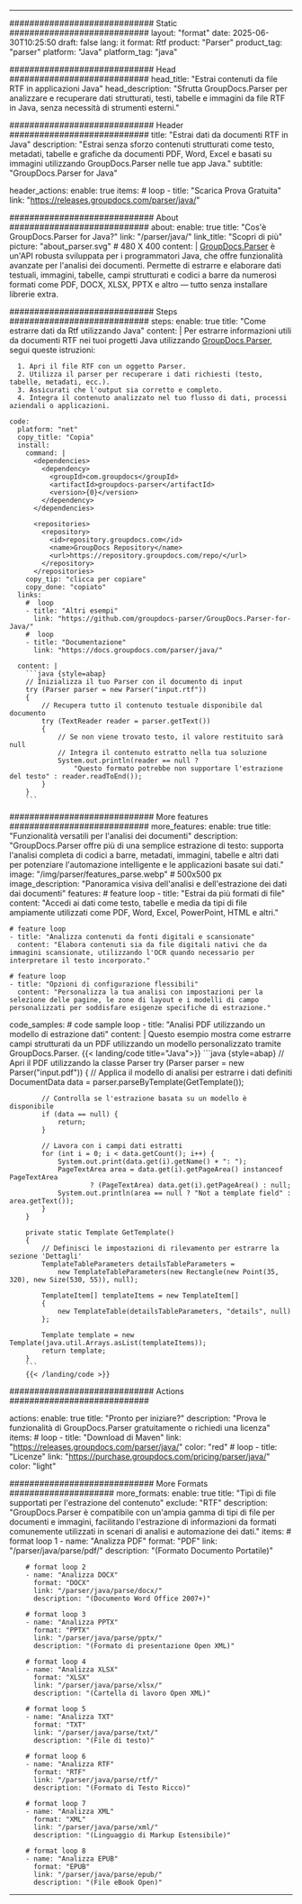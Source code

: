 


---
############################# Static ############################
layout: "format"
date:  2025-06-30T10:25:50
draft: false
lang: it
format: Rtf
product: "Parser"
product_tag: "parser"
platform: "Java"
platform_tag: "java"

############################# Head ############################
head_title: "Estrai contenuti da file RTF in applicazioni Java"
head_description: "Sfrutta GroupDocs.Parser per analizzare e recuperare dati strutturati, testi, tabelle e immagini da file RTF in Java, senza necessità di strumenti esterni."

############################# Header ############################
title: "Estrai dati da documenti RTF in Java" 
description: "Estrai senza sforzo contenuti strutturati come testo, metadati, tabelle e grafiche da documenti PDF, Word, Excel e basati su immagini utilizzando GroupDocs.Parser nelle tue app Java."
subtitle: "GroupDocs.Parser for Java" 

header_actions:
  enable: true
  items:
    #  loop
    - title: "Scarica Prova Gratuita"
      link: "https://releases.groupdocs.com/parser/java/"
      
############################# About ############################
about:
    enable: true
    title: "Cos'è GroupDocs.Parser for Java?"
    link: "/parser/java/"
    link_title: "Scopri di più"
    picture: "about_parser.svg" # 480 X 400
    content: |
       [GroupDocs.Parser](/parser/java/) è un'API robusta sviluppata per i programmatori Java, che offre funzionalità avanzate per l'analisi dei documenti. Permette di estrarre e elaborare dati testuali, immagini, tabelle, campi strutturati e codici a barre da numerosi formati come PDF, DOCX, XLSX, PPTX e altro — tutto senza installare librerie extra.

############################# Steps ############################
steps:
    enable: true
    title: "Come estrarre dati da Rtf utilizzando Java"
    content: |
      Per estrarre informazioni utili da documenti RTF nei tuoi progetti Java utilizzando [GroupDocs.Parser](/parser/java/), segui queste istruzioni:
      
      1. Apri il file RTF con un oggetto Parser.
      2. Utilizza il parser per recuperare i dati richiesti (testo, tabelle, metadati, ecc.).
      3. Assicurati che l'output sia corretto e completo.
      4. Integra il contenuto analizzato nel tuo flusso di dati, processi aziendali o applicazioni.
   
    code:
      platform: "net"
      copy_title: "Copia"
      install:
        command: |
          <dependencies>
            <dependency>
              <groupId>com.groupdocs</groupId>
              <artifactId>groupdocs-parser</artifactId>
              <version>{0}</version>
            </dependency>
          </dependencies>

          <repositories>
            <repository>
              <id>repository.groupdocs.com</id>
              <name>GroupDocs Repository</name>
              <url>https://repository.groupdocs.com/repo/</url>
            </repository>
          </repositories>
        copy_tip: "clicca per copiare"
        copy_done: "copiato"
      links:
        #  loop
        - title: "Altri esempi"
          link: "https://github.com/groupdocs-parser/GroupDocs.Parser-for-Java/"
        #  loop
        - title: "Documentazione"
          link: "https://docs.groupdocs.com/parser/java/"
          
      content: |
        ```java {style=abap}
        // Inizializza il tuo Parser con il documento di input
        try (Parser parser = new Parser("input.rtf"))
        {
            // Recupera tutto il contenuto testuale disponibile dal documento
            try (TextReader reader = parser.getText())
            {
                // Se non viene trovato testo, il valore restituito sarà null
                // Integra il contenuto estratto nella tua soluzione
                System.out.println(reader == null ? 
                    "Questo formato potrebbe non supportare l'estrazione del testo" : reader.readToEnd());
            }
        }
        ```            

############################# More features ############################
more_features:
  enable: true
  title: "Funzionalità versatili per l'analisi dei documenti"
  description: "GroupDocs.Parser offre più di una semplice estrazione di testo: supporta l'analisi completa di codici a barre, metadati, immagini, tabelle e altri dati per potenziare l'automazione intelligente e le applicazioni basate sui dati."
  image: "/img/parser/features_parse.webp" # 500x500 px
  image_description: "Panoramica visiva dell'analisi e dell'estrazione dei dati dai documenti"
  features:
    # feature loop
    - title: "Estrai da più formati di file"
      content: "Accedi ai dati come testo, tabelle e media da tipi di file ampiamente utilizzati come PDF, Word, Excel, PowerPoint, HTML e altri."

    # feature loop
    - title: "Analizza contenuti da fonti digitali e scansionate"
      content: "Elabora contenuti sia da file digitali nativi che da immagini scansionate, utilizzando l'OCR quando necessario per interpretare il testo incorporato."

    # feature loop
    - title: "Opzioni di configurazione flessibili"
      content: "Personalizza la tua analisi con impostazioni per la selezione delle pagine, le zone di layout e i modelli di campo personalizzati per soddisfare esigenze specifiche di estrazione."
      
  code_samples:
    # code sample loop
    - title: "Analisi PDF utilizzando un modello di estrazione dati"
      content: |
        Questo esempio mostra come estrarre campi strutturati da un PDF utilizzando un modello personalizzato tramite GroupDocs.Parser.
        {{< landing/code title="Java">}}
        ```java {style=abap}
        //  Apri il PDF utilizzando la classe Parser
        try (Parser parser = new Parser("input.pdf"))
        {
            // Applica il modello di analisi per estrarre i dati definiti
            DocumentData data = parser.parseByTemplate(GetTemplate());

            // Controlla se l'estrazione basata su un modello è disponibile
            if (data == null) {
                return;
            }

            // Lavora con i campi dati estratti
            for (int i = 0; i < data.getCount(); i++) {
                System.out.print(data.get(i).getName() + ": ");
                PageTextArea area = data.get(i).getPageArea() instanceof PageTextArea
                        ? (PageTextArea) data.get(i).getPageArea() : null;
                System.out.println(area == null ? "Not a template field" : area.getText());
            }
        }

        private static Template GetTemplate()
        {
            // Definisci le impostazioni di rilevamento per estrarre la sezione 'Dettagli'
            TemplateTableParameters detailsTableParameters = 
                new TemplateTableParameters(new Rectangle(new Point(35, 320), new Size(530, 55)), null);

            TemplateItem[] templateItems = new TemplateItem[]
            {
                new TemplateTable(detailsTableParameters, "details", null)
            };

            Template template = new Template(java.util.Arrays.asList(templateItems));
            return template;
        }
        ```
        {{< /landing/code >}}


############################# Actions ############################

actions:
  enable: true
  title: "Pronto per iniziare?"
  description: "Prova le funzionalità di GroupDocs.Parser gratuitamente o richiedi una licenza"
  items:
    #  loop
    - title: "Download di Maven"
      link: "https://releases.groupdocs.com/parser/java/"
      color: "red"
        #  loop
    - title: "Licenze"
      link: "https://purchase.groupdocs.com/pricing/parser/java/"
      color: "light"


############################# More Formats #####################
more_formats:
    enable: true
    title: "Tipi di file supportati per l'estrazione del contenuto"
    exclude: "RTF"
    description: "GroupDocs.Parser è compatibile con un'ampia gamma di tipi di file per documenti e immagini, facilitando l'estrazione di informazioni da formati comunemente utilizzati in scenari di analisi e automazione dei dati."
    items: 
        # format loop 1
        - name: "Analizza PDF"
          format: "PDF"
          link: "/parser/java/parse/pdf/"
          description: "(Formato Documento Portatile)"
          
        # format loop 2
        - name: "Analizza DOCX"
          format: "DOCX"
          link: "/parser/java/parse/docx/"
          description: "(Documento Word Office 2007+)"
          
        # format loop 3
        - name: "Analizza PPTX"
          format: "PPTX"
          link: "/parser/java/parse/pptx/"
          description: "(Formato di presentazione Open XML)"
          
        # format loop 4
        - name: "Analizza XLSX"
          format: "XLSX"
          link: "/parser/java/parse/xlsx/"
          description: "(Cartella di lavoro Open XML)"
          
        # format loop 5
        - name: "Analizza TXT"
          format: "TXT"
          link: "/parser/java/parse/txt/"
          description: "(File di testo)"
          
        # format loop 6
        - name: "Analizza RTF"
          format: "RTF"
          link: "/parser/java/parse/rtf/"
          description: "(Formato di Testo Ricco)"
          
        # format loop 7
        - name: "Analizza XML"
          format: "XML"
          link: "/parser/java/parse/xml/"
          description: "(Linguaggio di Markup Estensibile)"
          
        # format loop 8
        - name: "Analizza EPUB"
          format: "EPUB"
          link: "/parser/java/parse/epub/"
          description: "(File eBook Open)"
         
          

---